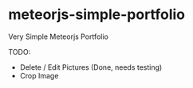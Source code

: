 # meteorjs-simple-portfolio
Very Simple Meteorjs Portfolio

TODO:
 - Delete / Edit Pictures (Done, needs testing)
 - Crop Image

